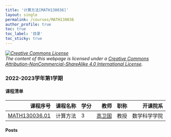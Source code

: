 ```yaml
---
title: '计算方法[MATH130036]'
layout: single
permalink: /courses/MATH130036
author_profile: true
toc: true
toc_label: '目录'
toc_sticky: true
---
```



<div class='notice--warning'>
	<p><i><a rel='license' href='http://creativecommons.org/licenses/by-nc-sa/4.0/'><img alt='Creative Commons License' style='border-width:0' src='https://i.creativecommons.org/l/by-nc-sa/4.0/88x31.png' /></a><br /> The content of this webpage is licensed under a <a rel='license' href='http://creativecommons.org/licenses/by-nc-sa/4.0/'>Creative Commons Attribution-NonCommercial-ShareAlike 4.0 International License</a>.</i></p>
</div>

### 2022-2023学年第1学期


#### 课程清单

<div style='text-align: center;' id='MATH130036_2223F'> <table id='MATH130036_2223F_table'>
  <thead>
    <tr style="text-align: right;">
      <th>课程序号</th>
      <th>课程名称</th>
      <th>学分</th>
      <th>教师</th>
      <th>职称</th>
      <th>开课院系</th>
    </tr>
  </thead>
  <tbody>
    <tr>
      <td><a href='https://fdu-math.github.io/courses/class-id/MATH130036-01'>MATH130036.01</a></td>
      <td>计算方法</td>
      <td>3</td>
      <td><a href='https://fdu-math.github.io/teachers/高卫国'>高卫国</a></td>
      <td>教授</td>
      <td>数学科学学院</td>
    </tr>
  </tbody>
</table></div>

#### Posts

